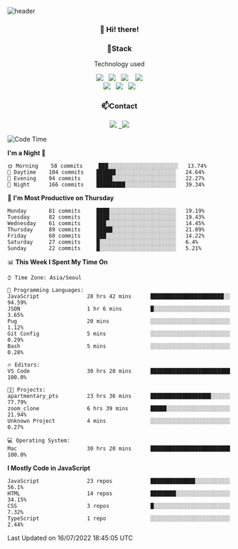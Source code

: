 ![header](https://capsule-render.vercel.app/api?type=waving&color=gradient&height=200&text=Che-ri&fontAlign=70&fontAlignY=40&animation=twinkling)

<h3 align="center">👋 Hi! there!</h3>

<h3 align="center">📌Stack</h3>
<p align="center">Technology used</p>
<div align="center"><img src="https://img.shields.io/badge/HTML5-e74c3c?style=flat-square&logo=HTML5&logoColor=white"></img> &nbsp <img src="https://img.shields.io/badge/CSS3-0A84FF?style=flat-square&logo=CSS3&logoColor=white"></img>  &nbsp <img src="https://img.shields.io/badge/SCSS-fd79a8?style=flat-square&logo=Sass&logoColor=white"/></a>&nbsp  &nbsp <img src="https://img.shields.io/badge/styled%2Dcomponents-DB7093?style=flat-square&logo=styled%2Dcomponents&logoColor=white"/></a>
<br><img src="https://img.shields.io/badge/JavaScript-FFCD11?style=flat-square&logo=JavaScript&logoColor=white"></img> &nbsp <img src="https://img.shields.io/badge/React-00BCF6?style=flat-square&logo=React&logoColor=white"></img> &nbsp <img src="https://img.shields.io/badge/Redux-764ABC?style=flat-square&logo=Redux&logoColor=white"/></a></div>

<h3 align="center">📫Contact</h3>
<div align="center"><a href="https://cheri.tistory.com/"><img src="https://img.shields.io/badge/Cheri-AD29B6?style=flat-square&logo=Tidal&logoColor=white"/></a> <a href="rnjs1135@gmail.com"> &nbsp <img src="https://img.shields.io/badge/Gmail-EA4335?style=flat-square&logo=Gmail&logoColor=white"/></a></div>

<!--START_SECTION:waka-->
![Code Time](http://img.shields.io/badge/Code%20Time-0%20secs-blue)

**I'm a Night 🦉** 

```text
🌞 Morning    58 commits     ███░░░░░░░░░░░░░░░░░░░░░░   13.74% 
🌆 Daytime    104 commits    ██████░░░░░░░░░░░░░░░░░░░   24.64% 
🌃 Evening    94 commits     █████░░░░░░░░░░░░░░░░░░░░   22.27% 
🌙 Night      166 commits    █████████░░░░░░░░░░░░░░░░   39.34%

```
📅 **I'm Most Productive on Thursday** 

```text
Monday       81 commits     ████░░░░░░░░░░░░░░░░░░░░░   19.19% 
Tuesday      82 commits     ████░░░░░░░░░░░░░░░░░░░░░   19.43% 
Wednesday    61 commits     ███░░░░░░░░░░░░░░░░░░░░░░   14.45% 
Thursday     89 commits     █████░░░░░░░░░░░░░░░░░░░░   21.09% 
Friday       60 commits     ███░░░░░░░░░░░░░░░░░░░░░░   14.22% 
Saturday     27 commits     █░░░░░░░░░░░░░░░░░░░░░░░░   6.4% 
Sunday       22 commits     █░░░░░░░░░░░░░░░░░░░░░░░░   5.21%

```


📊 **This Week I Spent My Time On** 

```text
⌚︎ Time Zone: Asia/Seoul

💬 Programming Languages: 
JavaScript               28 hrs 42 mins      ███████████████████████░░   94.59% 
JSON                     1 hr 6 mins         █░░░░░░░░░░░░░░░░░░░░░░░░   3.65% 
Pug                      20 mins             ░░░░░░░░░░░░░░░░░░░░░░░░░   1.12% 
Git Config               5 mins              ░░░░░░░░░░░░░░░░░░░░░░░░░   0.29% 
Bash                     5 mins              ░░░░░░░░░░░░░░░░░░░░░░░░░   0.28%

🔥 Editors: 
VS Code                  30 hrs 20 mins      █████████████████████████   100.0%

🐱‍💻 Projects: 
apartmentary_pts         23 hrs 36 mins      ███████████████████░░░░░░   77.79% 
zoom_clone               6 hrs 39 mins       █████░░░░░░░░░░░░░░░░░░░░   21.94% 
Unknown Project          4 mins              ░░░░░░░░░░░░░░░░░░░░░░░░░   0.27%

💻 Operating System: 
Mac                      30 hrs 20 mins      █████████████████████████   100.0%

```

**I Mostly Code in JavaScript** 

```text
JavaScript               23 repos            ██████████████░░░░░░░░░░░   56.1% 
HTML                     14 repos            ████████░░░░░░░░░░░░░░░░░   34.15% 
CSS                      3 repos             █░░░░░░░░░░░░░░░░░░░░░░░░   7.32% 
TypeScript               1 repo              ░░░░░░░░░░░░░░░░░░░░░░░░░   2.44%

```



 Last Updated on 16/07/2022 18:45:05 UTC
<!--END_SECTION:waka-->

